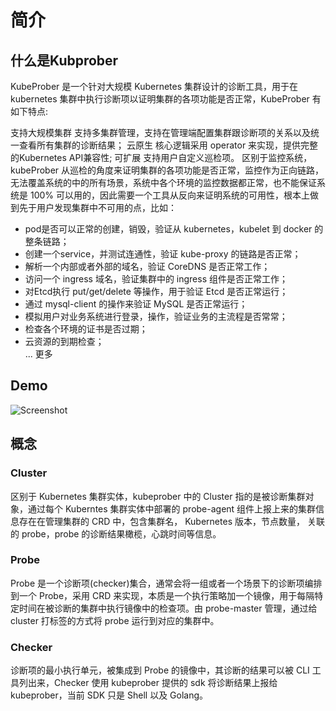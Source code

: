 # 简介

## 什么是Kubprober
KubeProber 是一个针对大规模 Kubernetes 集群设计的诊断工具，用于在 kubernetes 集群中执行诊断项以证明集群的各项功能是否正常，KubeProber 有如下特点:

支持大规模集群 支持多集群管理，支持在管理端配置集群跟诊断项的关系以及统一查看所有集群的诊断结果；
云原生 核心逻辑采用 operator 来实现，提供完整的Kubernetes API兼容性;
可扩展 支持用户自定义巡检项。
区别于监控系统，kubeProber 从巡检的角度来证明集群的各项功能是否正常，监控作为正向链路，无法覆盖系统的中的所有场景，系统中各个环境的监控数据都正常，也不能保证系统是 100% 可以用的，因此需要一个工具从反向来证明系统的可用性，根本上做到先于用户发现集群中不可用的点，比如：

* pod是否可以正常的创建，销毁，验证从 kubernetes，kubelet 到 docker 的整条链路；
* 创建一个service，并测试连通性，验证 kube-proxy 的链路是否正常；
* 解析一个内部或者外部的域名，验证 CoreDNS 是否正常工作；
* 访问一个 ingress 域名，验证集群中的 ingress 组件是否正常工作；
* 对Etcd执行 put/get/delete 等操作，用于验证 Etcd 是否正常运行；
* 通过 mysql-client 的操作来验证 MySQL 是否正常运行；
* 模拟用户对业务系统进行登录，操作，验证业务的主流程是否常常；
* 检查各个环境的证书是否过期；
* 云资源的到期检查；  
... 更多
## Demo
![Screenshot](https://static.erda.cloud/images/kc-cn.gif)
## 概念

### Cluster
区别于 Kubernetes 集群实体，kubeprober 中的 Cluster 指的是被诊断集群对象，通过每个 Kuberntes 集群实体中部署的 probe-agent 组件上报上来的集群信息存在在管理集群的 CRD 中，包含集群名， Kubernetes 版本，节点数量， 关联的 probe，probe 的诊断结果橄榄，心跳时间等信息。
### Probe
Probe 是一个诊断项(checker)集合，通常会将一组或者一个场景下的诊断项编排到一个 Probe，采用 CRD 来实现，本质是一个执行策略加一个镜像，用于每隔特定时间在被诊断的集群中执行镜像中的检查项。由 probe-master 管理，通过给 cluster 打标签的方式将 probe 运行到对应的集群中。
### Checker
诊断项的最小执行单元，被集成到 Probe 的镜像中，其诊断的结果可以被 CLI 工具列出来，Checker 使用 kubeprober 提供的 sdk 将诊断结果上报给 kubeprober，当前 SDK 只是 Shell 以及 Golang。